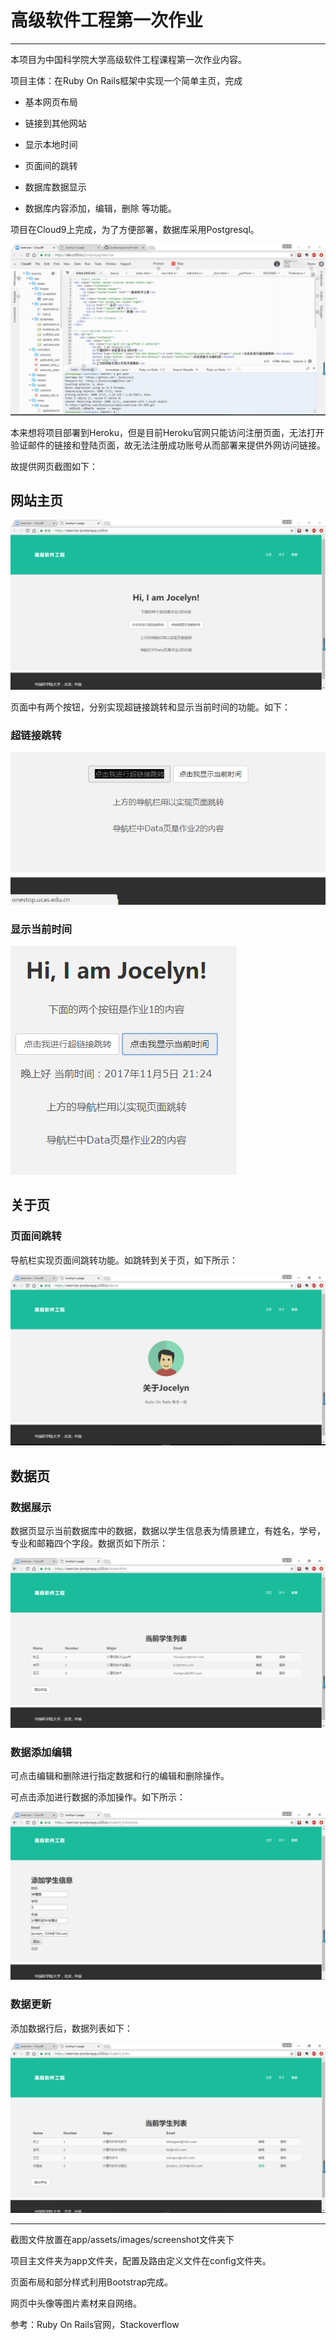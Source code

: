 # 高级软件工程第一次作业
---

本项目为中国科学院大学高级软件工程课程第一次作业内容。

项目主体：在Ruby On Rails框架中实现一个简单主页，完成

* 基本网页布局

* 链接到其他网站

* 显示本地时间

* 页面间的跳转

* 数据库数据显示

* 数据库内容添加，编辑，删除   等功能。

项目在Cloud9上完成，为了方便部署，数据库采用Postgresql。

![c9](/app/assets/images/screenshot/0Cloud9.PNG)

本来想将项目部署到Heroku，但是目前Heroku官网只能访问注册页面，无法打开验证邮件的链接和登陆页面，故无法注册成功账号从而部署来提供外网访问链接。

故提供网页截图如下：

## 网站主页

![主页](/app/assets/images/screenshot/1主页.PNG)

页面中有两个按钮，分别实现超链接跳转和显示当前时间的功能。如下：

### 超链接跳转

![超链接](/app/assets/images/screenshot/3按钮点击跳转超链接.PNG)


### 显示当前时间

![显示时间](/app/assets/images/screenshot/2按钮点击显示时间.PNG)

## 关于页

### 页面间跳转

导航栏实现页面间跳转功能。如跳转到关于页，如下所示：

![关于页](/app/assets/images/screenshot/4页面跳转-关于页.PNG)

## 数据页

### 数据展示

数据页显示当前数据库中的数据，数据以学生信息表为情景建立，有姓名，学号，专业和邮箱四个字段。数据页如下所示：

![数据页](/app/assets/images/screenshot/5数据展示-数据页.PNG)

### 数据添加编辑

可点击编辑和删除进行指定数据和行的编辑和删除操作。

可点击添加进行数据的添加操作。如下所示：

![数据添加](/app/assets/images/screenshot/6数据添加-数据页.PNG)

### 数据更新

添加数据行后，数据列表如下：

![数据更新](/app/assets/images/screenshot/7数据更新-数据页.PNG)

---

截图文件放置在app/assets/images/screenshot文件夹下

项目主文件夹为app文件夹，配置及路由定义文件在config文件夹。

页面布局和部分样式利用Bootstrap完成。

网页中头像等图片素材来自网络。

参考：Ruby On Rails官网，Stackoverflow